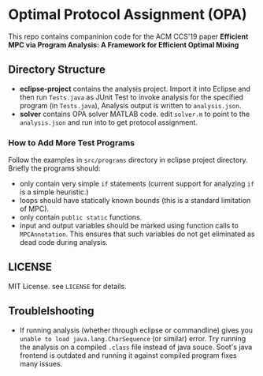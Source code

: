 # Optimal Protocol Assignment (OPA)
This repo contains companinion code for the ACM CCS'19 paper **Efficient MPC via Program Analysis: A Framework for Efficient Optimal Mixing**

## Directory Structure
* **eclipse-project** contains the analysis project. Import it into Eclipse and then run `Tests.java` as JUnit Test to invoke analysis for the specified program (in `Tests.java`), Analysis output is written to `analysis.json`.
* **solver** contains OPA solver MATLAB code. edit `solver.m` to point to the `analysis.json` and run into to get protocol assignment.

### How to Add More Test Programs
Follow the examples in `src/programs` directory in eclipse project directory. Briefly the programs should:

* only contain very simple `if` statements (current support for analyzing `if` is a simple heuristic.)
* loops should have statically known bounds (this is a standard limitation of MPC).
* only contain `public static` functions.
* input and output variables should be marked using function calls to `MPCAnnotation`. This ensures that such variables do not get eliminated as dead code during analysis.

## LICENSE
MIT License. see `LICENSE` for details.

## Troublelshooting
* If running analysis (whether through eclipse or commandline) gives you `unable to load java.lang.CharSequence` (or similar) error. Try running the analysis on a compiled `.class` file instead of java souce. Soot's java frontend is outdated and running it against compiled program fixes many issues.


